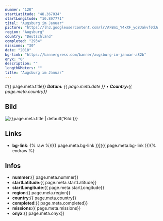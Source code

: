 ```yaml
---
nummer: "120"
startLatitude: "48.367034"
startLongitude: "10.897771"
titel: "Augsburg im Januar"
picture: "https://lh3.googleusercontent.com/lr/AFBm1_Y4xXF_yq8Jakvf0dJAVaINVjfzLR2F962f5hoT3iiDn2Moj4lFtHtlW0bcEFeL0yOnNgcek-C7SynhO2eJaw0_q9mJ40pk8maf4CCbSPD6VLdq4dbHOST5K6wccYoWUknde5hyfYcQQHE-7pNVWbAAfj2ooU6bJGSaJbKZW1YPP51dyCYhBiCSZL4ZRPQ5ktRNM7S_GjtrNikv5AOU7syYFlZ22E9EqW1_oMFfcQkqhZKzR6X4upOLOQMMjz-NGvewsfWQKi_ioT0z81CWjWlAizUxjEqO6QSR5GxGy8FsrD-xkdU9NAGHbrjdSMA850_OwXmurtqbIjq95MwVhCBO5rWnMcFsyn6hfPkmz9y42bjNFOAn3c99wF6PsE-JUWBVriOaVXuXay25g4KBeLUQhhQBBXMGosBtNlpl0sGhz-Vnhvl2RJZY8NaoSat1N3jnXxTiKv2n4vyUQhirJLFrLavRbaWAf1cSZOeZQdlIsKzt9kY_mkTE-tBZeaHZDiDKZHKISih55pcjKu89iRJ2jQRDE98z6jlH2mCHobFXur8hKt_Y28A7Iryu8Yl3mGll63mV7F0oGTm2LfkWi4AIkU7Ggn0Fcd9e2l9pZeYYiU1GiOibAVnVHq8EemkrkdXmnQfhJ4XKT9f965rfXAnyqcTt74Wq9W6CYq-9dmTQJxbJkZ_BUgms-_PqMlpa9YY_A4bzEn94OAUNfwA7_xCuZAq4biJRWrakwzRYd88gEA46lhvR57PJ4yPWXB5yYcu4ibeXMxW0zXy6gveqIUJa8kNcBxmyjRDGKusIc30pE1Io0ONs0ErTaU44pI8GW01swe_xZzGuvA3JJDJMTJJHrehsRupMwloD"
region: "Augsburg"
country: "Deutschland"
completed: "2934"
missions: "30"
date: "2018"
bg-link: "https://bannergress.com/banner/augsburg-im-januar-a82b"
onyx: "0"
description: ""
lengthKMeters: ""
title: "Augsburg im Januar"
---
```


#{{ page.meta.title}}
_**Datum:** {{ page.meta.date }} • **Country:**{{ page.meta.country}}_

## Bild
![{{page.meta.title | default('Bild')}}]({{page.meta.picture}})

## Links
- **bg-link**: {% raw %}[{{ page.meta.bg-link }}]({{ page.meta.bg-link }}){% endraw %}

## Infos
- **nummer**:{{ page.meta.nummer}}
- **startLatitude**:{{ page.meta.startLatitude}}
- **startLongitude**:{{ page.meta.startLongitude}}
- **region**:{{ page.meta.region}}
- **country**:{{ page.meta.country}}
- **completed**:{{ page.meta.completed}}
- **missions**:{{ page.meta.missions}}
- **onyx**:{{ page.meta.onyx}}

